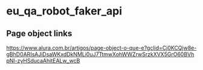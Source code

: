 # eu_qa_robot_faker_api

## Page object links
https://www.alura.com.br/artigos/page-object-o-que-e?gclid=Cj0KCQjw8e-gBhD0ARIsAJiDsaWKxdDkNMLi0uJ7TtmwXohWWZrwSrzkXVX5GrO60BVhpNl-zyHSducaAhitEALw_wcB